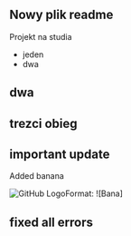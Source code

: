 ## Nowy plik readme

Projekt na studia



* jeden
* dwa

## dwa

## trezci obieg

## important update

Added banana

![GitHub Logo](https://www.refinery29.com/images/8985540.jpg?format=webp&width=340&height=408&quality=85)Format: ![Bana]


## fixed all errors
